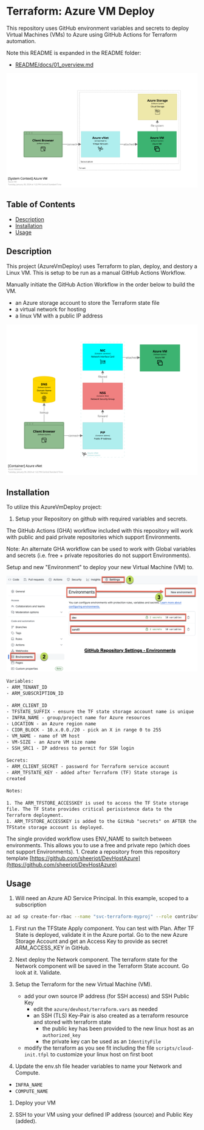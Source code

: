 # Terraform: Azure VM Deploy

This repository uses GitHub environment variables and secrets to deploy Virtual Machines (VMs) to Azure using GitHub Actions for Terraform automation.

Note this README is expanded in the README folder:

- [README/docs/01_overview.md](README/docs/01_overview.md)

![README/docs/diagrams/structurizr-1-AzureVM.png](README/docs/diagrams/structurizr-1-AzureVM.png)

## Table of Contents

- [Description](#description)
- [Installation](#installation)
- [Usage](#usage)

## Description

This project (AzureVmDeploy) uses Terraform to plan, deploy, and destory a Linux VM. This is setup to be run as a manual GitHub Actions Workflow.

Manually initiate the GitHub Action Workflow in the order below to build the VM.

- an Azure storage account to store the Terraform state file
- a virtual network for hosting
- a linux VM with a public IP address

![Azure Network Diagram](README/docs/diagrams/structurizr-1-AzureNetwork.png)

## Installation

To utilize this AzureVmDeploy project:

1. Setup your Repository on github with required variables and secrets.

The GitHub Actions (GHA) workflow included with this repository will work with public and paid private repositories which support Environments. 

Note: An alternate GHA workflow can be used to work with Global variables and secrets (i.e. free + private repositories do not support Environments).

Setup and new "Environment" to deploy your new Virtual Machine (VM) to.

![github repo environments](README/docs/images/github-repo-environments.png)

    Variables:
    - ARM_TENANT_ID
    - ARM_SUBSCRIPTION_ID

    - ARM_CLIENT_ID
    - TFSTATE_SUFFIX - ensure the TF state storage account name is unique
    - INFRA_NAME - group/project name for Azure resources
    - LOCATION - an Azure region name
    - CIDR_BLOCK - 10.x.0.0./20 - pick an X in range 0 to 255
    - VM_NAME - name of VM host
    - VM-SIZE - an Azure VM size name
    - SSH_SRC1 - IP address to permit for SSH login

    Secrets:
    - ARM_CLIENT_SECRET - password for Terraform service account
    - ARM_TFSTATE_KEY - added after Terraform (TF) State storage is created

    Notes:

    1. The ARM_TFSTORE_ACCESSKEY is used to access the TF State storage file. The TF State provides critical perisistence data to the Terraform deployment.
    1. ARM_TFSTORE_ACCESSKEY is added to the GitHub "secrets" on AFTER the TFState storage account is deployed.
The single provided workflow uses ENV_NAME to switch between environments. This allows you to use a free and private repo (which does not support Environments).
    1. Create a repository from this repository template [https://github.com/sheeriot/DevHostAzure](https://github.com/sheeriot/DevHostAzure)

## Usage

1. Will need an Azure AD Service Principal. In this example, scoped to a subscription

```bash
az ad sp create-for-rbac --name "svc-terraform-myproj" --role contributor --scopes /subscriptions/12345678-1234-1234-1234-123456789012
```

1. First run the TFState Apply component. You can test with Plan. After TF State is deployed, validate it in the Azure portal. Go to the new Azure Storage Account and get an Access Key to provide as secret ARM_ACCESS_KEY in GitHub.

1. Next deploy the Network component. The terraform state for the Network component will be saved in the Terraform State account. Go look at it. Validate.

1. Setup the Terraform for the new Virtual Machine (VM).

   - add your own source IP address (for SSH access) and SSH Public Key
     - edit the `azure/devhost/terraform.vars` as needed
     - an SSH (TLS) Key-Pair is also created as a terraform resource and stored with terraform state
         - the public key has been provided to the new linux host as an `authorized_key`
         - the private key can be used as an `IdentityFile`
   - modify the terraform as you see fit including the file `scripts/cloud-init.tfpl` to customize your linux host on first boot

1. Update the env.sh file header variables to name your Network and Compute.

- `INFRA_NAME`
- `COMPUTE_NAME`

1. Deploy your VM

1. SSH to your VM using your defined IP address (source) and Public Key (added).
